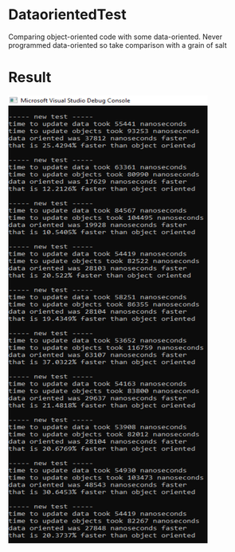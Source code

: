 # DataorientedTest
Comparing object-oriented code with some data-oriented. Never programmed data-oriented so take comparison with a grain of salt

# Result
<img src="https://github.com/Avokadoen/DataorientedTest/blob/master/example.PNG" height="900" width="400" />
